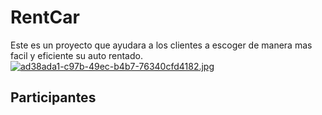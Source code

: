# RentCar
Este es un proyecto que ayudara a los clientes a escoger de manera mas facil y eficiente su auto rentado.
[![ad38ada1-c97b-49ec-b4b7-76340cfd4182.jpg](https://i.postimg.cc/NMjG7qNn/ad38ada1-c97b-49ec-b4b7-76340cfd4182.jpg)](https://postimg.cc/mcKGBqW3)

## Participantes

